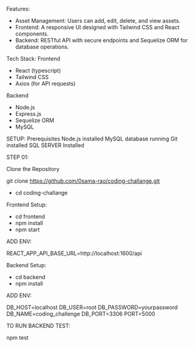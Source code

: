 Features:
- Asset Management: Users can add, edit, delete, and view assets.
- Frontend: A responsive UI designed with Tailwind CSS and React components.
- Backend: RESTful API with secure endpoints and Sequelize ORM for database operations.

Tech Stack:
Frontend
- React (typescript)
- Tailwind CSS
- Axios (for API requests)

Backend
- Node.js
- Express.js
- Sequelize ORM
- MySQL

SETUP:
Prerequisites
    Node.js installed
    MySQL database running
    Git installed
    SQL SERVER Installed
    
STEP 01:

Clone the Repository

git clone https://github.com/0sama-rao/coding-challange.git
- cd coding-challange

Frontend Setup:
- cd frontend
- npm install
- npm start

ADD ENV:

REACT_APP_API_BASE_URL=http://localhost:1600/api

Backend Setup:
- cd backend
- npm install

ADD ENV:

DB_HOST=localhost
DB_USER=root
DB_PASSWORD=yourpassword
DB_NAME=coding_challenge
DB_PORT=3306
PORT=5000

TO RUN BACKEND TEST:

npm test
